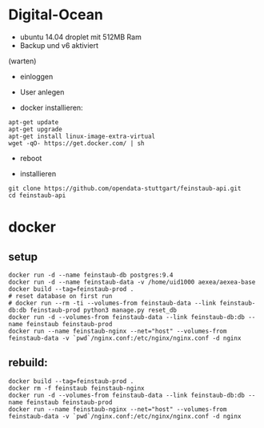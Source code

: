 # Digital-Ocean

* ubuntu 14.04 droplet mit 512MB Ram
* Backup und v6 aktiviert

(warten)

* einloggen
* User anlegen

* docker installieren:
```
apt-get update
apt-get upgrade
apt-get install linux-image-extra-virtual
wget -qO- https://get.docker.com/ | sh
```

* reboot

* installieren
```
git clone https://github.com/opendata-stuttgart/feinstaub-api.git
cd feinstaub-api
```

# docker
## setup
```
docker run -d --name feinstaub-db postgres:9.4
docker run -d --name feinstaub-data -v /home/uid1000 aexea/aexea-base
docker build --tag=feinstaub-prod .
# reset database on first run
# docker run --rm -ti --volumes-from feinstaub-data --link feinstaub-db:db feinstaub-prod python3 manage.py reset_db
docker run -d --volumes-from feinstaub-data --link feinstaub-db:db --name feinstaub feinstaub-prod
docker run --name feinstaub-nginx --net="host" --volumes-from feinstaub-data -v `pwd`/nginx.conf:/etc/nginx/nginx.conf -d nginx
```

## rebuild:
```
docker build --tag=feinstaub-prod .
docker rm -f feinstaub feinstaub-nginx
docker run -d --volumes-from feinstaub-data --link feinstaub-db:db --name feinstaub feinstaub-prod
docker run --name feinstaub-nginx --net="host" --volumes-from feinstaub-data -v `pwd`/nginx.conf:/etc/nginx/nginx.conf -d nginx

